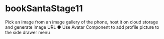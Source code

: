 # bookSantaStage11

Pick an image from an image gallery of the phone, host it on cloud storage and generate image URL
● Use Avatar Component to add profile picture to the side drawer menu

